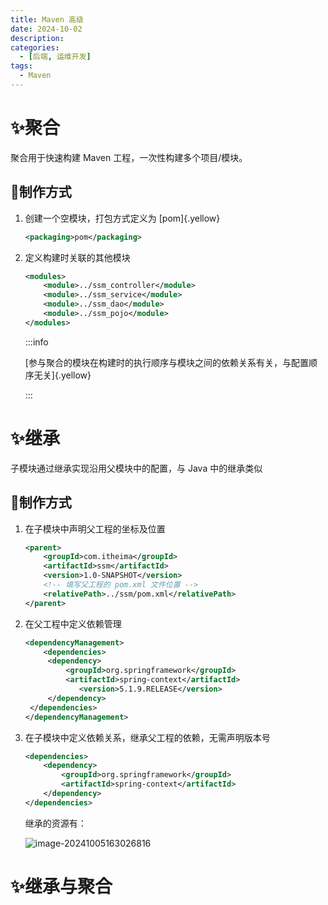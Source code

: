 ```yaml
---
title: Maven 高级
date: 2024-10-02
description: 
categories: 
  - [后端, 运维开发]
tags: 
  - Maven
---
```


# :sparkles:聚合

聚合用于快速构建 Maven 工程，一次性构建多个项目/模块。

## :sparkling_heart:制作方式

1. 创建一个空模块，打包方式定义为 [pom]{.yellow}

   ```xml 父 pom.xml
   <packaging>pom</packaging>
   ```

2. 定义构建时关联的其他模块

   ```xml 父 pom.xml
   <modules>
       <module>../ssm_controller</module>
       <module>../ssm_service</module>
       <module>../ssm_dao</module>
       <module>../ssm_pojo</module>
   </modules>
   ```

   :::info

   [参与聚合的模块在构建时的执行顺序与模块之间的依赖关系有关，与配置顺序无关]{.yellow}

   :::

# :sparkles:继承

子模块通过继承实现沿用父模块中的配置，与 Java 中的继承类似

## :sparkling_heart:制作方式

1. 在子模块中声明父工程的坐标及位置

   ```xml 子 pom.xml
   <parent>
       <groupId>com.itheima</groupId>
       <artifactId>ssm</artifactId>
       <version>1.0-SNAPSHOT</version>
       <!-- 填写父工程的 pom.xml 文件位置 -->
       <relativePath>../ssm/pom.xml</relativePath>
   </parent>
   ```

2. 在父工程中定义依赖管理

   ```xml 父 pom.xml
   <dependencyManagement>
       <dependencies>
       	<dependency>
           	<groupId>org.springframework</groupId>
           	<artifactId>spring-context</artifactId>
               <version>5.1.9.RELEASE</version>
       	</dependency>
   	</dependencies>
   </dependencyManagement>
   ```

3. 在子模块中定义依赖关系，继承父工程的依赖，无需声明版本号

   ```xml 子 pom.xml
   <dependencies>
       <dependency>
           <groupId>org.springframework</groupId>
           <artifactId>spring-context</artifactId>
       </dependency>
   </dependencies>
   ```

   继承的资源有：

   ![image-20241005163026816](https://images.weserv.nl/?url=https://cdn.jsdelivr.net/gh/slx-world/blog-images@master/image-20241005163026816.png)

# :sparkles:继承与聚合

